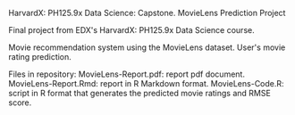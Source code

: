 HarvardX: PH125.9x Data Science: Capstone. MovieLens Prediction Project

Final project from EDX's HarvardX: PH125.9x Data Science course.

Movie recommendation system using the MovieLens dataset. User's movie rating prediction.

Files in repository:
MovieLens-Report.pdf: report pdf document.
MovieLens-Report.Rmd: report in R Markdown format.
MovieLens-Code.R: script in R format that generates the predicted movie ratings and RMSE score.
